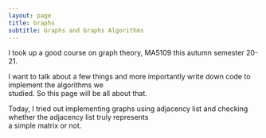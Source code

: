 ```yaml
---
layout: page
title: Graphs
subtitle: Graphs and Graphs Algorithms
---
```


I took up a good course on graph theory, MA5109 this autumn semester 20-21.

I want to talk about a few things and more importantly write down code to implement the algorithms we </br>
studied. So this page will be all about that. 

Today, I tried out implementing graphs using adjacency list and checking whether the adjacency list truly represents </br>
a simple matrix or not.  
